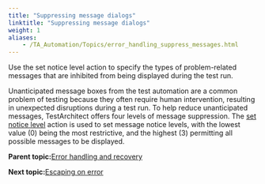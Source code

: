 ```yaml
--- 
title: "Suppressing message dialogs"
linktitle: "Suppressing message dialogs"
weight: 1
aliases: 
    - /TA_Automation/Topics/error_handling_suppress_messages.html
---
```


Use the set notice level action to specify the types of problem-related messages that are inhibited from being displayed during the test run.

Unanticipated message boxes from the test automation are a common problem of testing because they often require human intervention, resulting in unexpected disruptions during a test run. To help reduce unanticipated messages, TestArchitect offers four levels of message suppression. The [set notice level](set_notice_level.html) action is used to set message notice levels, with the lowest value \(0\) being the most restrictive, and the highest \(3\) permitting all possible messages to be displayed.

**Parent topic:**[Error handling and recovery](/TA_Automation/Topics/The_test_language_error_handling_and_recovery.html)

**Next topic:**[Escaping on error](/TA_Automation/Topics/error_handling_escapes.html)

